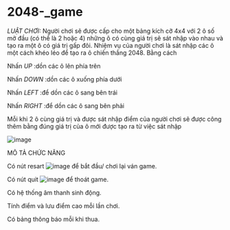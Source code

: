﻿# 2048-_game
*LUẬT CHƠI:*
Người chơi sẽ được cấp cho một bảng kích cỡ 4x4 với 2 ô số mở đầu (có thể là 2 hoặc 4) những ô có cùng giá trị sẽ sát nhập vào nhau và tạo ra một ô có giá trị gấp đôi. Nhiệm vụ của người chơi là sát nhập các ô một cách khéo léo để tạo ra ô chiến thắng 2048. Bằng cách

Nhấn *UP* :dồn các ô lên phía trên

Nhấn *DOWN* :dồn các ô xuống phía dưới

Nhấn *LEFT* :để dồn các ô sang bên trái

Nhấn *RIGHT* :để dồn các ô sang bên phải

Mỗi khi 2 ô cùng giá trị và được sát nhập điểm của người chơi sẽ được công thêm bằng đúng giá trị của ô mới được tạo ra từ việc sát nhập

![image](https://user-images.githubusercontent.com/125036596/231375440-1082a946-4cbf-4773-8cc5-67473bc3137d.png)

MÔ TẢ CHỨC NĂNG

Có nút resart ![image](https://user-images.githubusercontent.com/125036596/231376470-cbec0248-d52f-4234-8647-804f0f9c1044.png) để bắt đầu/ chơi lại ván game.

Có nút quit ![image](https://user-images.githubusercontent.com/125036596/231376607-df5b4916-fc0e-47c3-8d56-4daf2c738534.png) để thoát game.

Có hệ thống âm thanh sinh động.

Tính điểm và lưu điểm cao mỗi lần chơi.

Có bảng thông báo mỗi khi thua.
